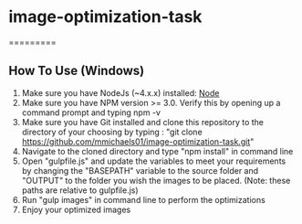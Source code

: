 # image-optimization-task

=========

## How To Use (Windows)

1. Make sure you have NodeJs (~4.x.x) installed: [Node](https://nodejs.org/en/)
1. Make sure you have NPM version >= 3.0. Verify this by opening up a command prompt and typing npm -v
1. Make sure you have Git installed and clone this repository to the directory of your choosing by typing : "git clone https://github.com/mmichaels01/image-optimization-task.git"
1. Navigate to the cloned directory and type "npm install" in command line
1. Open "gulpfile.js" and update the variables to meet your requirements by changing the "BASEPATH" variable to the source folder and "OUTPUT" to the folder you wish the images to be placed. (Note: these paths are relative to gulpfile.js)
1. Run "gulp images" in command line to perform the optimizations
1. Enjoy your optimized images